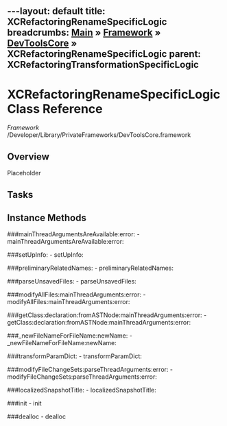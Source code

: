 ---layout: default
title: XCRefactoringRenameSpecificLogic
breadcrumbs: <a href="/index.html">Main</a> &raquo; <a href="/Frameworks.html">Framework</a> &raquo; <a href="/Frameworks/DevToolsCore.html">DevToolsCore</a> &raquo; XCRefactoringRenameSpecificLogic
parent: XCRefactoringTransformationSpecificLogic 
---
# XCRefactoringRenameSpecificLogic Class Reference

*Framework* /Developer/Library/PrivateFrameworks/DevToolsCore.framework

## Overview

Placeholder

## Tasks

## Instance Methods

<a name="-mainThreadArgumentsAreAvailable:error:"></a>
###mainThreadArgumentsAreAvailable:error:
    - mainThreadArgumentsAreAvailable:error:

<a name="-setUpInfo:"></a>
###setUpInfo:
    - setUpInfo:

<a name="-preliminaryRelatedNames:"></a>
###preliminaryRelatedNames:
    - preliminaryRelatedNames:

<a name="-parseUnsavedFiles:"></a>
###parseUnsavedFiles:
    - parseUnsavedFiles:

<a name="-modifyAllFiles:mainThreadArguments:error:"></a>
###modifyAllFiles:mainThreadArguments:error:
    - modifyAllFiles:mainThreadArguments:error:

<a name="-getClass:declaration:fromASTNode:mainThreadArguments:error:"></a>
###getClass:declaration:fromASTNode:mainThreadArguments:error:
    - getClass:declaration:fromASTNode:mainThreadArguments:error:

<a name="-_newFileNameForFileName:newName:"></a>
###_newFileNameForFileName:newName:
    - _newFileNameForFileName:newName:

<a name="-transformParamDict:"></a>
###transformParamDict:
    - transformParamDict:

<a name="-modifyFileChangeSets:parseThreadArguments:error:"></a>
###modifyFileChangeSets:parseThreadArguments:error:
    - modifyFileChangeSets:parseThreadArguments:error:

<a name="-localizedSnapshotTitle:"></a>
###localizedSnapshotTitle:
    - localizedSnapshotTitle:

<a name="-init"></a>
###init
    - init

<a name="-dealloc"></a>
###dealloc
    - dealloc

